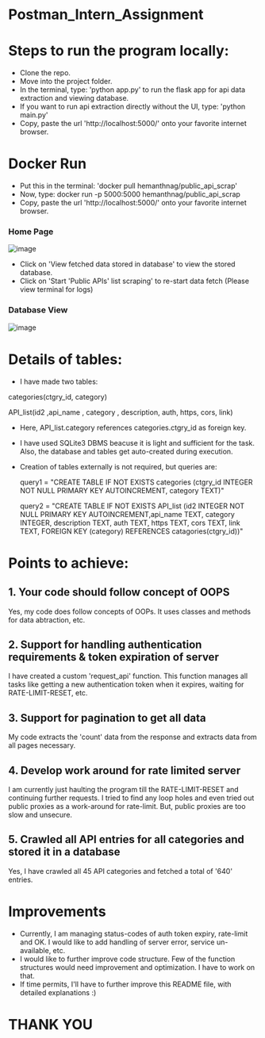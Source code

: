 # Postman_Intern_Assignment

# Steps to run the program locally:
* Clone the repo.
* Move into the project folder.
* In the terminal, type: 'python app.py' to run the flask app for api data extraction and viewing database.
* If you want to run api extraction directly without the UI, type: 'python main.py'
* Copy, paste the url 'http://localhost:5000/' onto your favorite internet browser.
# Docker Run
* Put this in the terminal: 'docker pull hemanthnag/public_api_scrap'
* Now, type: docker run -p 5000:5000 hemanthnag/public_api_scrap
* Copy, paste the url 'http://localhost:5000/' onto your favorite internet browser.
### Home Page
![image](https://user-images.githubusercontent.com/66530316/131257129-acfecb61-6f95-4d3e-85b9-08414f08d26d.png)
* Click on 'View fetched data stored in database' to view the stored database.  
* Click on 'Start 'Public APIs' list scraping' to re-start data fetch (Please view terminal for logs)
### Database View
![image](https://user-images.githubusercontent.com/66530316/131262193-87d942ef-d57f-4988-ada6-8bba64377c5f.png)

# Details of tables:
* I have made two tables:

categories(ctgry_id, category)

API_list(id2 ,api_name , category , description, auth, https, cors, link)
* Here, API_list.category references categories.ctgry_id as foreign key.
* I have used SQLite3 DBMS beacuse it is light and sufficient for the task. Also, the database and tables get auto-created during execution. 
* Creation of tables externally is not required, but queries are:

    query1 = "CREATE TABLE IF NOT EXISTS categories (ctgry_id INTEGER NOT NULL PRIMARY KEY AUTOINCREMENT, category TEXT)"
    
    query2 = "CREATE TABLE IF NOT EXISTS API_list (id2 INTEGER NOT NULL PRIMARY KEY AUTOINCREMENT,api_name TEXT, category INTEGER, description TEXT, auth TEXT, https TEXT, cors TEXT, link TEXT, FOREIGN KEY (category) REFERENCES catagories(ctgry_id))"
    
# Points to achieve:

## 1. Your code should follow concept of OOPS

Yes, my code does follow concepts of OOPs. It uses classes and methods for data abtraction, etc.

## 2. Support for handling authentication requirements & token expiration of server

I have created a custom 'request_api' function. This function manages all tasks like getting a new authentication token when it expires, waiting for RATE-LIMIT-RESET, etc.

## 3. Support for pagination to get all data

My code extracts the 'count' data from the response and extracts data from all pages necessary.

## 4. Develop work around for rate limited server

I am currently just haulting the program till the RATE-LIMIT-RESET and continuing further requests.
I tried to find any loop holes and even tried out public proxies as a work-around for rate-limit. But, public proxies are too slow and unsecure.

## 5. Crawled all API entries for all categories and stored it in a database

Yes, I have crawled all 45 API categories and fetched a total of '640' entries.

# Improvements

* Currently, I am managing status-codes of auth token expiry, rate-limit and OK. I would like to add handling of server error, service un-available, etc.
* I would like to further improve code structure. Few of the function structures would need improvement and optimization. I have to work on that.
* If time permits, I'll have to further improve this README file, with detailed explanations :)

# THANK YOU
